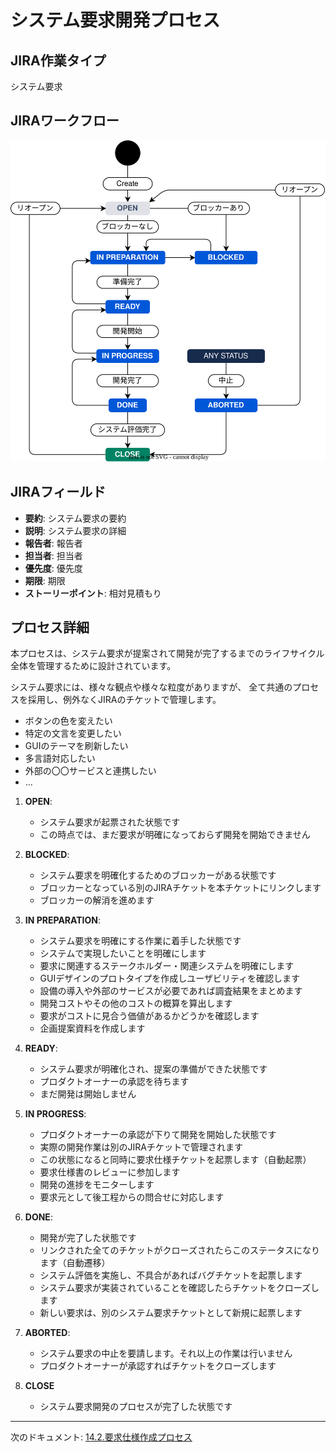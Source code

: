 # システム要求開発プロセス

## JIRA作業タイプ

システム要求

## JIRAワークフロー

![システム要求ワークフロー](../draw.io/jiraflow-requirement.drawio.svg)

## JIRAフィールド

- **要約**: システム要求の要約
- **説明**: システム要求の詳細
- **報告者**: 報告者
- **担当者**: 担当者
- **優先度**: 優先度
- **期限**: 期限
- **ストーリーポイント**: 相対見積もり


## プロセス詳細

本プロセスは、システム要求が提案されて開発が完了するまでのライフサイクル全体を管理するために設計されています。

システム要求には、様々な観点や様々な粒度がありますが、
全て共通のプロセスを採用し、例外なくJIRAのチケットで管理します。

- ボタンの色を変えたい
- 特定の文言を変更したい
- GUIのテーマを刷新したい
- 多言語対応したい
- 外部の〇〇サービスと連携したい
- ...

1.  **OPEN**:
    *   システム要求が起票された状態です
    *   この時点では、まだ要求が明確になっておらず開発を開始できません

2.  **BLOCKED**:
    *   システム要求を明確化するためのブロッカーがある状態です
    *   ブロッカーとなっている別のJIRAチケットを本チケットにリンクします
    *   ブロッカーの解消を進めます

3.  **IN PREPARATION**:
    *   システム要求を明確にする作業に着手した状態です
    *   システムで実現したいことを明確にします
    *   要求に関連するステークホルダー・関連システムを明確にします
    *   GUIデザインのプロトタイプを作成しユーザビリティを確認します
    *   設備の導入や外部のサービスが必要であれば調査結果をまとめます
    *   開発コストやその他のコストの概算を算出します
    *   要求がコストに見合う価値があるかどうかを確認します
    *   企画提案資料を作成します

4.  **READY**:
    *   システム要求が明確化され、提案の準備ができた状態です
    *   プロダクトオーナーの承認を待ちます
    *   まだ開発は開始しません

5.  **IN PROGRESS**:
    *   プロダクトオーナーの承認が下りて開発を開始した状態です
    *   実際の開発作業は別のJIRAチケットで管理されます
    *   この状態になると同時に要求仕様チケットを起票します（自動起票）
    *   要求仕様書のレビューに参加します
    *   開発の進捗をモニターします
    *   要求元として後工程からの問合せに対応します

6.  **DONE**:
    *   開発が完了した状態です
    *   リンクされた全てのチケットがクローズされたらこのステータスになります（自動遷移）
    *   システム評価を実施し、不具合があればバグチケットを起票します
    *   システム要求が実装されていることを確認したらチケットをクローズします
    *   新しい要求は、別のシステム要求チケットとして新規に起票します

7.  **ABORTED**:
    *   システム要求の中止を要請します。それ以上の作業は行いません
    *   プロダクトオーナーが承認すればチケットをクローズします

8.  **CLOSE**
    *   システム要求開発のプロセスが完了した状態です

---

次のドキュメント: [14.2.要求仕様作成プロセス](./14.2.要求仕様作成プロセス.md)
